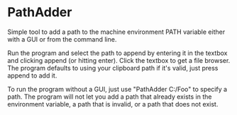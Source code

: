 PathAdder
=========

Simple tool to add a path to the machine environment PATH variable either with a GUI or from the command line.

Run the program and select the path to append by entering it in the textbox and clicking append (or hitting enter).
Click the textbox to get a file browser. The program defaults to using your clipboard path if it's valid, just press append to add it.

To run the program without a GUI, just use "PathAdder C:/Foo" to specify a path.
The program will not let you add a path that already exists in the environment variable, a path that is invalid, or a path that does not exist.
